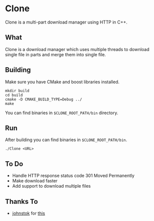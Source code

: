 # Clone
Clone is a multi-part download manager using HTTP in C++.

## What
Clone is a download manager which uses multiple threads to download single file in parts 
and merge them into single file. 

## Building

Make sure you have CMake and boost libraries installed.

```
mkdir build
cd build
cmake -D CMAKE_BUILD_TYPE=Debug ../
make
```

You can find binaries in `$CLONE_ROOT_PATH/bin` directory.

## Run

After building you can find binaries in `$CLONE_ROOT_PATH/bin`.
```
./Clone <URL>
```

## To Do

* Handle HTTP response status code 301 Moved Permanently
* Make download faster
* Add support to download multiple files

## Thanks To

* [johnstok](http://stackoverflow.com/users/27929/johnstok) for [this](http://stackoverflow.com/questions/8293687/sample-http-range-request-session)

